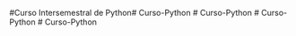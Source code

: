 #Curso Intersemestral de Python#   C u r s o - P y t h o n  
 #   C u r s o - P y t h o n  
 #   C u r s o - P y t h o n  
 #   C u r s o - P y t h o n  
 